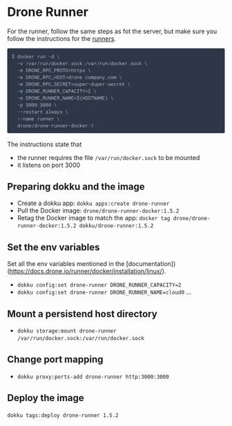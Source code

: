 # Drone Runner

For the runner, follow the same steps as fot the server, but make sure you
follow the instructions for the
[runners](https://docs.drone.io/runner/docker/installation/linux/).

![](drone-runner-run-config.png)

The instructions state that

* the runner requires the file `/var/run/docker.sock` to be mounted
* it listens on port 3000

## Preparing dokku and the image

* Create a dokku app: `dokku apps:create drone-runner`
* Pull the Docker image: `drone/drone-runner-docker:1.5.2`
* Retag the Docker image to match the app: `docker tag drone/drone-runner-docker:1.5.2 dokku/drone-runner:1.5.2`

## Set the env variables

Set all the env variables mentioned in the [documentation])(https://docs.drone.io/runner/docker/installation/linux/).

* `dokku config:set drone-runner DRONE_RUNNER_CAPACITY=2`
* `dokku config:set drone-runner DRONE_RUNNER_NAME=cloud0`
...

## Mount a persistend host directory

* `dokku storage:mount drone-runner /var/run/docker.sock:/var/run/docker.sock`

## Change port mapping

* `dokku proxy:ports-add drone-runner http:3000:3000`

## Deploy the image

`dokku tags:deploy drone-runner 1.5.2`
